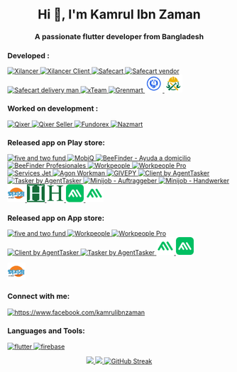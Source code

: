 <h1 align="center">Hi 👋, I'm Kamrul Ibn Zaman</h1>
<h3 align="center">A passionate flutter developer from Bangladesh</h3>

<h3 align="left">Developed :</h3>
<p align="left">
 <a href="https://codecanyon.net/item/freelancer-flutter-mobile-app-xilancer-freelancer-marketplace-platform/49913337" target="_blank" rel="noreferrer"> <img src="https://i.postimg.cc/gJh3KdV4/image.png" alt="Xilancer" width="40" height="40"/> </a>
 <a href="https://codecanyon.net/item/client-flutter-mobile-app-xilancer-freelancer-marketplace-platform/51899615" target="_blank" rel="noreferrer"> <img src="https://i.postimg.cc/0NJYD2FK/xcilent.png" alt="Xilancer Client" width="40" height="40"/> </a>
 <a href="https://codecanyon.net/item/safecart-ecommerce-customer-mobile-app/49481701?s_rank=6" target="_blank" rel="noreferrer"> <img src="https://i.postimg.cc/sgnLkPtq/image.png" alt="Safecart" width="40" height="40"/> </a>
 <a href="https://codecanyon.net/item/vendor-app-safecart-ecommerce-platform/49481922?s_rank=5" target="_blank" rel="noreferrer"> <img src="https://i.postimg.cc/0Q10Fb2h/image.png" alt="Safecart vendor" width="40" height="40"/> </a>
 <a href="https://codecanyon.net/item/delivery-man-app-safecart-ecommerce-platform/49485907?s_rank=4" target="_blank" rel="noreferrer"> <img src="https://i.postimg.cc/VkS9NjJ3/image.png" alt="Safecart delivery man" width="40" height="40"/> </a>
 <a href="https://play.google.com/store/apps/details?id=com.xgenious.xteam" target="_blank" rel="noreferrer"> <img src="https://i.postimg.cc/jj0fdB07/image.png" alt="xTeam" width="40" height="40"/> </a>
 <a href="https://codecanyon.net/item/grenmart-laravel-ecommerce-shop-flutter-app/40188895?s_rank=13" target="_blank" rel="noreferrer"> <img src="https://i.postimg.cc/xT9XGh7T/image.png" alt="Grenmart" width="40" height="40"/> </a>
 <a href="https://play.google.com/store/apps/details?id=com.xgenious.prohandy_client" target="_blank" rel="noreferrer"> <img src="https://github.com/KamrulIbnZaman/KamrulIbnZaman/blob/main/assets/prohandy.png" alt="Prohandy" width="40" height="40"/> </a>
 <a href="https://play.google.com/store/apps/details?id=com.xgenious.prohandy_provider" target="_blank" rel="noreferrer"> <img src="https://github.com/KamrulIbnZaman/KamrulIbnZaman/blob/main/assets/prohandy-pro.png" alt="Prohandy Pro" width="40" height="40"/> </a>
</p>

<h3 align="left">Worked on development :</h3>
<p align="left">
<a href="https://codecanyon.net/item/qixer-multivendor-on-demand-service-marketplace-and-service-finder-buyer-app/38154133?s_rank=21" target="_blank" rel="noreferrer"> <img src="https://i.postimg.cc/mkxPw5Bs/image.png" alt="Qixer" width="40" height="40"/> </a>
<a href="https://codecanyon.net/item/qixer-multivendor-on-demand-service-marketplace-seller-app/39013880?s_rank=17" target="_blank" rel="noreferrer"> <img src="https://i.postimg.cc/wxhMzF91/image.png" alt="Qixer Seller" width="40" height="40"/> </a>
<a href="https://codecanyon.net/item/crowdfunding-platform-flutter-mobile-app-fundorex/39675422?s_rank=14" target="_blank" rel="noreferrer"> <img src="https://i.postimg.cc/C1hD8th6/image.png" alt="Fundorex" width="40" height="40"/> </a>
<a href="https://codecanyon.net/item/nazmart-tenant-shop-flutter-mobile-app/45385600?s_rank=11" target="_blank" rel="noreferrer"> <img src="https://i.postimg.cc/52PTCcS6/image.png" alt="Nazmart" width="40" height="40"/> </a>
</p>


<h3 align="left">Released app on Play store:</h3> 
<p align="left">
  
<p align="left"> <a href="https://play.google.com/store/apps/details?id=com.fiveTwoFund.app" target="_blank" rel="noreferrer"> <img src="https://i.postimg.cc/nrRtHXDh/five-twofund.png" alt="five and two fund" width="40" height="40"/> </a>
  <a href="https://play.google.com/store/apps/details?id=com.xgenious.shopmart" target="_blank" rel="noreferrer"> <img src="https://i.postimg.cc/d3kYn83c/mobiq.png" alt="MobiQ" width="40" height="40"/> </a>
<a href="https://play.google.com/store/apps/details?id=com.beefinder.es" target="_blank" rel="noreferrer"> <img src="https://i.postimg.cc/rFqb8B5R/beefinder.png" alt="BeeFinder - Ayuda a domicilio" width="40" height="40"/> </a>
<a href="https://play.google.com/store/apps/details?id=com.beefinder_profesional.es" target="_blank" rel="noreferrer"> <img src="https://i.postimg.cc/Kvr2f7DB/beefinder-seller.png" alt="BeeFinder Profesionales" width="40" height="40"/> </a>
<a href="https://play.google.com/store/apps/details?id=ng.workpeople.app" target="_blank" rel="noreferrer"> <img src="https://i.postimg.cc/KYBTpxvC/image.png" alt="Workpeople" width="40" height="40"/> </a>
<a href="https://play.google.com/store/apps/details?id=ng.workpeople.pro" target="_blank" rel="noreferrer"> <img src="https://i.postimg.cc/R056HyQd/image.png" alt="Workpeople Pro" width="40" height="40"/> </a>
<a href="https://play.google.com/store/apps/details?id=com.ondemand.servicesjet" target="_blank" rel="noreferrer"> <img src="https://i.postimg.cc/cCwz8Vk8/image.png" alt="Services Jet" width="40" height="40"/> </a>
<a href="https://play.google.com/store/apps/details?id=com.agonworkman.app" target="_blank" rel="noreferrer"> <img src="https://i.postimg.cc/RVyCqcsN/icon.png" alt="Agon Workman" width="40" height="40"/> </a>
<a href="https://play.google.com/store/apps/details?id=com.givepy" target="_blank" rel="noreferrer"> <img src="https://i.postimg.cc/WpqMh7Sk/app-icon.png" alt="GIVEPY" width="40" height="40"/> </a>
<a href="https://play.google.com/store/apps/details?id=com.agenttasker.client" target="_blank" rel="noreferrer"> <img src="https://i.postimg.cc/L6RNYw9C/image.png" alt="Client by AgentTasker" width="40" height="40"/> </a>
<a href="https://play.google.com/store/apps/details?id=com.agenttasker.tasker" target="_blank" rel="noreferrer"> <img src="https://i.postimg.cc/W3VLQmfm/230x0w.webp" alt="Tasker by AgentTasker" width="40" height="40"/> </a>
<a href="https://play.google.com/store/apps/details?id=de.rentnerminijob" target="_blank" rel="noreferrer"> <img src="https://i.postimg.cc/ncLvBJmL/minijob-buyer.png" alt="Minijob - Auftraggeber" width="40" height="40"/> </a>
<a href="https://play.google.com/store/apps/details?id=de.rentnerminijob.handwerker" target="_blank" rel="noreferrer"> <img src="https://i.postimg.cc/pTK8dvCb/image.png" alt="Minijob - Handwerker" width="40" height="40"/> </a>
<a href="https://play.google.com/store/apps/details?id=com.poshorabd.proedge" target="_blank" rel="noreferrer"> <img src="https://github.com/KamrulIbnZaman/KamrulIbnZaman/blob/main/assets/poshora.png" alt="Poshora" width="40" height="40"/> </a>
<a href="https://play.google.com/store/apps/details?id=com.hudumia.client" target="_blank" rel="noreferrer"> <img src="https://github.com/KamrulIbnZaman/KamrulIbnZaman/blob/main/assets/hudumia-client.png" alt="Hudumia" width="40" height="40"/> </a>
<a href="https://play.google.com/store/apps/details?id=com.hudumia.provider" target="_blank" rel="noreferrer"> <img src="https://github.com/KamrulIbnZaman/KamrulIbnZaman/blob/main/assets/hudumia-provider.png" alt="Hudumia Provider" width="40" height="40"/> </a>
<a href="https://play.google.com/store/apps/details?id=com.mvxdigital.freelancer" target="_blank" rel="noreferrer"> <img src="https://github.com/KamrulIbnZaman/KamrulIbnZaman/blob/main/assets/mvx-freelancer.png" alt="MVXDIGITAL- Freelander Service" width="40" height="40"/> </a>
<a href="https://play.google.com/store/apps/details?id=com.mvxdigital.client" target="_blank" rel="noreferrer"> <img src="https://github.com/KamrulIbnZaman/KamrulIbnZaman/blob/main/assets/mvx-client.png" alt="MVXDIGITAL - Client Service" width="40" height="40"/> </a>

</p>

<h3 align="left">Released app on App store:</h3> 
<p align="left">
  
<p align="left"> <a href="https://apps.apple.com/in/app/five-and-two-fund/id6443989537" target="_blank" rel="noreferrer"> <img src="https://i.postimg.cc/nrRtHXDh/five-twofund.png" alt="five and two fund" width="40" height="40"/> </a>
<!-- workpeople -->
<a href="https://apps.apple.com/us/app/workpeople/id6476810230" target="_blank" rel="noreferrer"> <img src="https://i.postimg.cc/KYBTpxvC/image.png" alt="Workpeople" width="40" height="40"/> </a>
<a href="https://apps.apple.com/us/app/workpeople-pro/id6476810160" target="_blank" rel="noreferrer"> <img src="https://i.postimg.cc/R056HyQd/image.png" alt="Workpeople Pro" width="40" height="40"/> </a>
<!-- agenttasker -->
<a href="https://apps.apple.com/us/app/client-by-agenttasker/id6475639769" target="_blank" rel="noreferrer"> <img src="https://i.postimg.cc/L6RNYw9C/image.png" alt="Client by AgentTasker" width="40" height="40"/> </a>
<a href="https://apps.apple.com/us/app/tasker-by-agenttasker/id6475639952" target="_blank" rel="noreferrer"> <img src="https://i.postimg.cc/W3VLQmfm/230x0w.webp" alt="Tasker by AgentTasker" width="40" height="40"/> </a>
<a href="https://apps.apple.com/us/app/mvxdigital-client-service/id6739973563" target="_blank" rel="noreferrer"> <img src="https://github.com/KamrulIbnZaman/KamrulIbnZaman/blob/main/assets/mvx-client.png" alt="MVXDIGITAL Client Service" width="40" height="40"/> </a>
<a href="https://apps.apple.com/us/app/mvxdigital-freelancer-service/id6739973380" target="_blank" rel="noreferrer"> <img src="https://github.com/KamrulIbnZaman/KamrulIbnZaman/blob/main/assets/mvx-freelancer.png" alt="MVXDIGITAL Freelancer Service" width="40" height="40"/> </a>
<!-- poshora -->

<a href="https://apps.apple.com/us/app/poshora-app/id6642673369" target="_blank" rel="noreferrer"> <img src="https://github.com/KamrulIbnZaman/KamrulIbnZaman/blob/main/assets/poshora.png" alt="Poshora App" width="40" height="40"/> </a>

</p>

  

<h3 align="left">Connect with me:</h3>
<p align="left">
<a href="https://fb.com/kamrulibnzaman" target="blank"><img align="center" src="https://raw.githubusercontent.com/rahuldkjain/github-profile-readme-generator/master/src/images/icons/Social/facebook.svg" alt="https://www.facebook.com/kamrulibnzaman" height="30" width="40" /></a>
</p>

<h3 align="left">Languages and Tools:</h3>
<p align="left"> <a href="https://flutter.dev" target="_blank" rel="noreferrer"> <img src="https://www.vectorlogo.zone/logos/flutterio/flutterio-icon.svg" alt="flutter" width="40" height="40"/> </a> <a href="https://firebase.google.com/" target="_blank" rel="noreferrer"> <img src="https://www.vectorlogo.zone/logos/firebase/firebase-icon.svg" alt="firebase" width="40" height="40"/> </a>  </p>

<p align="center">
<a href="https://github.com/KamrulIbnZaman">
  <img height="180em" src="https://github-readme-stats-eight-theta.vercel.app/api?username=KamrulIbnZaman&show_icons=true&theme=gotham&include_all_commits=true&count_private=true"/>
  <img height="180em" src="https://github-readme-stats-eight-theta.vercel.app/api/top-langs/?username=KamrulIbnZaman&layout=compact&langs_count=8&theme=gotham"/>
  <img src="https://github-readme-streak-stats.herokuapp.com?user=kamrulibnzaman&theme=transparent&exclude_days=fri" alt="GitHub Streak" />
</a>
</p>



